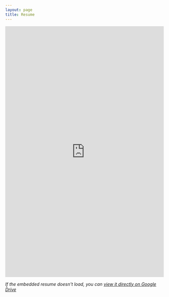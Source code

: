 ```yaml
---
layout: page
title: Resume
---
```

<div class="shadow-lg p-3 mb-5 bg-white rounded">
    <iframe src="https://docs.google.com/document/d/e/2PACX-1vSpru88HGGZHUA3ASRSljB40v8R7_VpMtBZoqcwGBEESV18eoingNn4irVNhY1f9XcT1Ll0XHvmkdRD/pub/preview" 
            width="100%" 
            height="800px" 
            style="border: none;">
    </iframe>
</div>

*If the embedded resume doesn't load, you can [view it directly on Google Drive](https://docs.google.com/document/d/e/2PACX-1vSpru88HGGZHUA3ASRSljB40v8R7_VpMtBZoqcwGBEESV18eoingNn4irVNhY1f9XcT1Ll0XHvmkdRD/pub)*